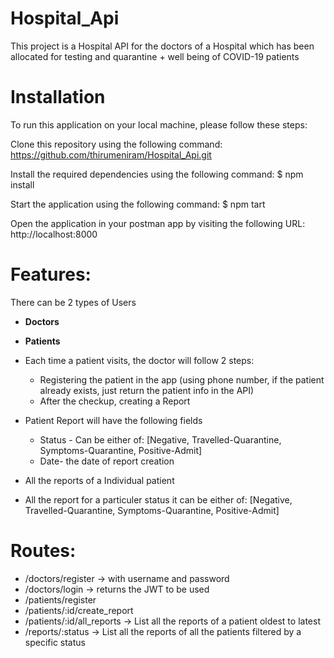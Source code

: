 # Hospital_Api

This project is a Hospital API for the doctors of a Hospital which has been allocated for testing and quarantine + well being of COVID-19 patients

# Installation

To run this application on your local machine, please follow these steps:

Clone this repository using the following command: https://github.com/thirumeniram/Hospital_Api.git

Install the required dependencies using the following command: $ npm install

Start the application using the following command: $ npm  tart

Open the application in your postman app by visiting the following URL: http://localhost:8000

# Features:

There can be 2 types of Users

- **Doctors**

- **Patients**


- Each time a patient visits, the doctor will follow 2 steps:

  - Registering the patient in the app (using phone number, if the patient already exists, just return the patient info in the API)
  - After the checkup, creating a Report

- Patient Report will have the following fields
  
  - Status - Can be either of: [Negative, Travelled-Quarantine, Symptoms-Quarantine, Positive-Admit]
  - Date- the date of report creation

- All the reports of a Individual patient

- All the report for a particuler status it can be either of: [Negative, Travelled-Quarantine, Symptoms-Quarantine, Positive-Admit]


# Routes:

 - /doctors/register → with username and password
 - /doctors/login → returns the JWT to be used
 - /patients/register
 - /patients/:id/create_report
 - /patients/:id/all_reports → List all the reports of a patient oldest to latest
 - /reports/:status → List all the reports of all the patients filtered by a specific status
